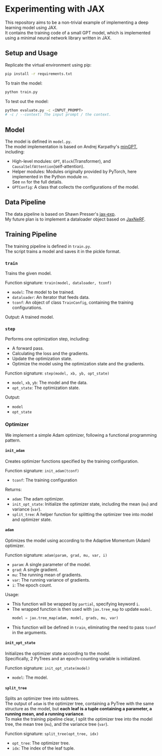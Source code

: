 # Experimenting with JAX

This repository aims to be a non-trivial example of implementing a deep learning model using JAX.  
It contains the training code of a small GPT model, which is implemented using a minimal neural network library
written in JAX.

## Setup and Usage

Replicate the virtual environment using pip:
```bash
pip install -r requirements.txt
```

To train the model:
```bash
python train.py
```

To test out the model:
```bash
python evaluate.py -c <INPUT_PROMPT>
# -c / --context: The input prompt / the context.
```

## Model

The model is defined in `model.py`.  
The model implementation is based on Andrej Karpathy's [minGPT](https://github.com/karpathy/minGPT), including:
- High-level modules: `GPT`, `Block`(Transformer), and `CausalSelfAttention`(self-attention).
- Helper modules: Modules originally provided by PyTorch, here implemented in the Python module `nn`.  
  See `nn` for the full details.
- `GPTConfig`: A class that collects the configurations of the model.

## Data Pipeline

The data pipeline is based on Shawn Presser's [jax-exp](https://github.com/shawwn/jax-exp).  
My future plan is to implement a dataloader object based on
[JaxNeRF](https://github.com/google-research/google-research/blob/master/jaxnerf/nerf/datasets.py).

## Training Pipeline

The training pipeline is defined in `train.py`.  
The script trains a model and saves it in the pickle format.

### `train`

Trains the given model.

Function signature: `train(model, dataloader, tconf)`

- `model`: The model to be trained.
- `dataloader`: An iterator that feeds data.
- `tconf`: An object of class `TrainConfig`, containing the training configurations.

Output: A trained model.

### `step`

Performs one optimization step, including:

- A forward pass.
- Calculating the loss and the gradients.
- Update the optimization state.
- Optimize the model using the optimization state and the gradients.

Function signature: `step(model, xb, yb, opt_state)`

- `model`, `xb`, `yb`: The model and the data.
- `opt_state`: The optimization state.

Output:

- `model`
- `opt_state`

### Optimizer

We implement a simple Adam optimizer, following a functional programming pattern.

#### `init_adam`

Creates optimizer functions specified by the training configuration.

Function signature: `init_adam(tconf)`

- `tconf`: The training configuration

Returns:
- `adam`: The adam optimizer.
- `init_opt_state`: Initialize the optimizer state, including the mean (`mu`) and variance (`var`).
- `split_tree`: A helper function for splitting the optimizer tree into model and optimizer state.

#### `adam`

Optimizes the model using according to the Adaptive Momentum (Adam) optimizer.

Function signature: `adam(param, grad, mu, var, i)`

- `param`: A single parameter of the model.
- `grad`: A single gradient.
- `mu`: The running mean of gradients.
- `var`: The running variance of gradients.
- `i`: The epoch count.

Usage:

- This function will be wrapped by `partial`, specifying keyword `i`.
- The wrapped function is then used with `jax.tree_map` to update `model`.
  ```python
  model = jax.tree_map(adam, model, grads, mu, var)
  ```
- This function will be defined in `train`, eliminating the need to pass `tconf` in the arguments.

#### `init_opt_state`

Initializes the optimizer state according to the model.  
Specifically, 2 PyTrees and an epoch-counting variable is initialized.

Function signature: `init_opt_state(model)`

- `model`: The model.

#### `split_tree`

Splits an optimizer tree into subtrees.  
The output of `adam` is the optimizer tree, containing a PyTree with the same structure as the model,
but **each leaf is a tuple containing a parameter, a running mean, and a running variance**.  
To make the training pipeline clear, I split the optimizer tree into the model tree, the mean tree (`mu`),
and the variance tree (`var`).

Function signature: `split_tree(opt_tree, idx)`

- `opt_tree`: The optimizer tree.
- `idx`: The index of the leaf tuple.
